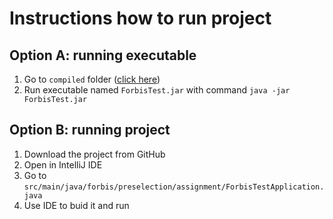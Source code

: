 # Instructions how to run project

## Option A: running executable

1. Go to `compiled` folder ([click here](compiled/ForbisTest.jar))
2. Run executable named `ForbisTest.jar` with command `java -jar ForbisTest.jar`



## Option B: running project

1. Download the project from GitHub
2. Open in IntelliJ IDE
3. Go to `src/main/java/forbis/preselection/assignment/ForbisTestApplication.java`
4. Use IDE to buid it and run
